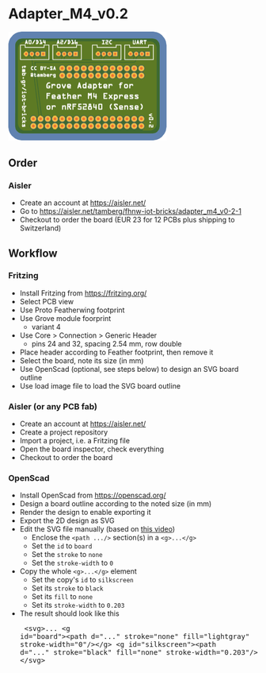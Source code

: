 # Adapter_M4_v0.2
<img src="Adapter_M4_v0.2.png" width="320" title="(c) Aisler Board Inspector"/>

## Order
### Aisler
* Create an account at https://aisler.net/
* Go to https://aisler.net/tamberg/fhnw-iot-bricks/adapter_m4_v0-2-1
* Checkout to order the board (EUR 23 for 12 PCBs plus shipping to Switzerland)

## Workflow
### Fritzing
* Install Fritzing from https://fritzing.org/
* Select PCB view
* Use Proto Featherwing footprint
* Use Grove module foorprint
	* variant 4
* Use Core > Connection > Generic Header
	* pins 24 and 32, spacing 2.54 mm, row double
* Place header according to Feather footprint, then remove it
* Select the board, note its size (in mm)
* Use OpenScad (optional, see steps below) to design an SVG board outline
* Use load image file to load the SVG board outline

### Aisler (or any PCB fab)
* Create an account at https://aisler.net/
* Create a project repository
* Import a project, i.e. a Fritzing file
* Open the board inspector, check everything
* Checkout to order the board

### OpenScad
* Install OpenScad from https://openscad.org/
* Design a board outline according to the noted size (in mm)
* Render the design to enable exporting it
* Export the 2D design as SVG
* Edit the SVG file manually (based on [this video](https://www.youtube.com/watch?v=ydcOzbCJltg
))
    * Enclose the `<path .../>` section(s) in a `<g>...</g>`
    * Set the `id` to `board`
    * Set the `stroke` to `none`
    * Set the `stroke-width` to `0`
* Copy the whole `<g>...</g>` element
    * Set the copy's `id` to `silkscreen`
    * Set its `stroke` to `black`
    * Set its `fill` to `none`
    * Set its `stroke-width` to `0.203`
* The result should look like this<pre>
	&lt;svg&gt;...
        &lt;g id="board"&gt;&lt;path d="..." stroke="none" fill="lightgray" stroke-width="0"/>&lt;/g&gt;
        &lt;g id="silkscreen">&lt;path d="..." stroke="black" fill="none" stroke-width="0.203"/&gt;&lt;/g&gt;
    &lt;/svg&gt;</pre>
